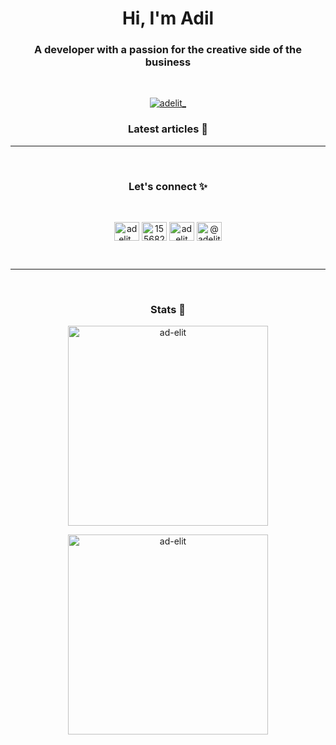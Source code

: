 <h1 align="center">Hi, I'm Adil</h1>
<h3 align="center">A developer with a passion for the creative side of the business</h3>
<br />

<p align="center"> <a href="https://twitter.com/adelit_" target="blank"><img src="https://img.shields.io/twitter/follow/adelit_?logo=twitter&style=for-the-badge" alt="adelit_" /></a> </p>

<h3  align="center">
    <b>
      Latest articles 📰
    </b>
</h3>

<!-- BLOG-POST-LIST:START -->
<!-- BLOG-POST-LIST:END -->

<hr />
<br/>

<h3  align="center">
    <b>
      Let's connect ✨
    </b>
</h3>

<br/>

<p align="center">
    <a href="https://twitter.com/adelit_" target="blank"><img align="center" src="https://raw.githubusercontent.com/rahuldkjain/github-profile-readme-generator/master/src/images/icons/Social/twitter.svg" alt="adelit_" height="30" width="40" /></a>
    <a href="https://stackoverflow.com/users/15568297" target="blank"><img align="center" src="https://raw.githubusercontent.com/rahuldkjain/github-profile-readme-generator/master/src/images/icons/Social/stack-overflow.svg" alt="15568297" height="30" width="40" /></a>
    <a href="https://dev.to/adelit" target="blank"><img align="center" src="https://www.vectorlogo.zone/logos/devto/devto-icon.svg" alt="adelit" height="30" width="40" /></a>
    <a href="https://medium.com/@adelit" target="blank"><img align="center" src="https://raw.githubusercontent.com/rahuldkjain/github-profile-readme-generator/master/src/images/icons/Social/medium.svg" alt="@adelit" height="30" width="40" /></a>
</p>
<br/>

<hr />
<br/>

<h3  align="center">
<b>
Stats 🧪
</b>
</h3>

<p  align="center">
<img align="center" src="https://github-readme-stats.vercel.app/api/top-langs?username=ad-elit&show_icons=true&locale=en&layout=compact" alt="ad-elit" width="320px" />
</p>
<p align="center"><img align="center" width="320px" src="https://github-readme-stats.vercel.app/api?username=ad-elit&show_icons=true&locale=en" alt="ad-elit" /></p>

<br/>

<br/>

